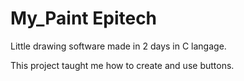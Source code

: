 # My_Paint Epitech

Little drawing software made in 2 days in C langage.

This project taught me how to create and use buttons.
